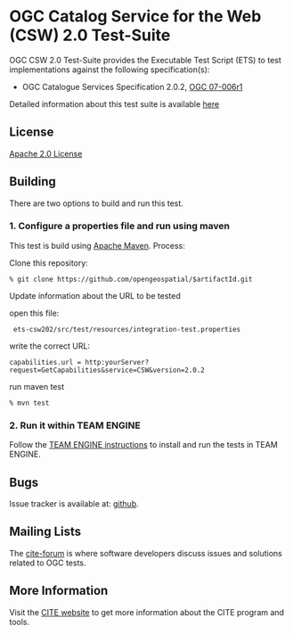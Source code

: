 # OGC Catalog Service for the Web (CSW) 2.0 Test-Suite

OGC CSW 2.0 Test-Suite provides the Executable Test Script (ETS) to test implementations against the following specification(s):

- OGC Catalogue Services Specification 2.0.2, [OGC 07-006r1](http://portal.opengeospatial.org/files/?artifact_id=20555)

Detailed information about this test suite is available [here](http://opengeospatial.github.io/ets-csw202/)


## License

[Apache 2.0 License](LICENSE.md)

## Building

There are two options to build and run this test.

### 1. Configure a properties file and run using maven

This test is build using [Apache Maven](http://maven.apache.org/). Process:

Clone this repository:
```     
% git clone https://github.com/opengeospatial/$artifactId.git
```
Update information about the URL to be tested

open this file:

     ets-csw202/src/test/resources/integration-test.properties
     
write the correct URL:
```
capabilities.url = http:yourServer?request=GetCapabilities&service=CSW&version=2.0.2
```

run maven test

```
% mvn test
```

### 2. Run it within TEAM ENGINE
Follow the [TEAM ENGINE instructions](http://opengeospatial.github.io/teamengine/installation.html) to install and run the tests in TEAM ENGINE.     


## Bugs

Issue tracker is available at:
[github](https://github.com/opengeospatial/ets-csw202/issues).

## Mailing Lists

The [cite-forum](http://cite.opengeospatial.org/forum) is where software developers discuss issues and solutions related to OGC tests. 


## More Information

Visit the [CITE website](http://cite.opengeospatial.org/) to get more information about the CITE program and tools.


